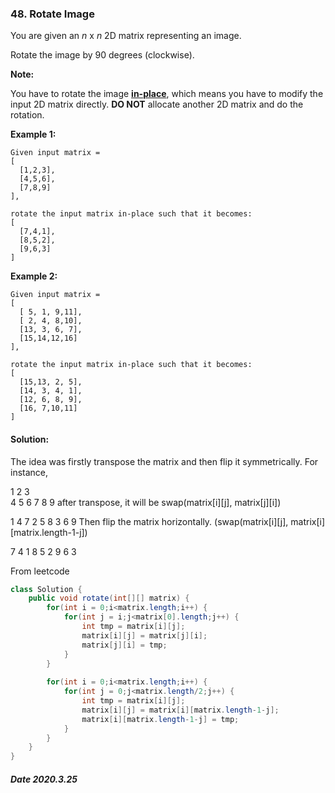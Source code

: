 ### 48. Rotate Image

You are given an *n* x *n* 2D matrix representing an image.

Rotate the image by 90 degrees (clockwise).

**Note:**

You have to rotate the image [**in-place**](https://en.wikipedia.org/wiki/In-place_algorithm), which means you have to modify the input 2D matrix directly. **DO NOT** allocate another 2D matrix and do the rotation.

**Example 1:**

```
Given input matrix = 
[
  [1,2,3],
  [4,5,6],
  [7,8,9]
],

rotate the input matrix in-place such that it becomes:
[
  [7,4,1],
  [8,5,2],
  [9,6,3]
]
```

**Example 2:**

```
Given input matrix =
[
  [ 5, 1, 9,11],
  [ 2, 4, 8,10],
  [13, 3, 6, 7],
  [15,14,12,16]
], 

rotate the input matrix in-place such that it becomes:
[
  [15,13, 2, 5],
  [14, 3, 4, 1],
  [12, 6, 8, 9],
  [16, 7,10,11]
]
```

#### Solution:

The idea was firstly transpose the matrix and then flip it symmetrically. For instance,

1  2  3             
4  5  6
7  8  9
after transpose, it will be swap(matrix[i][j], matrix[j][i])

1  4  7
2  5  8
3  6  9
Then flip the matrix horizontally. (swap(matrix[i][j], matrix[i][matrix.length-1-j])

7  4  1
8  5  2
9  6  3

From leetcode

```java
class Solution {
    public void rotate(int[][] matrix) {
        for(int i = 0;i<matrix.length;i++) {
            for(int j = i;j<matrix[0].length;j++) {
                int tmp = matrix[i][j];
                matrix[i][j] = matrix[j][i];
                matrix[j][i] = tmp;
            }
        }
        
        for(int i = 0;i<matrix.length;i++) {
            for(int j = 0;j<matrix.length/2;j++) {
                int tmp = matrix[i][j];
                matrix[i][j] = matrix[i][matrix.length-1-j];
                matrix[i][matrix.length-1-j] = tmp;
            }
        }
    }
}
```

##### Date 2020.3.25